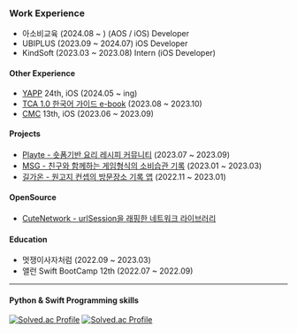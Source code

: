 ### Work Experience
- 아소비교육 (2024.08 ~ ) (AOS / iOS) Developer
- UBIPLUS (2023.09 ~ 2024.07) iOS Developer
- KindSoft (2023.03 ~ 2023.08) Intern (iOS Developer)

#### Other Experience
- [YAPP](https://www.yapp.co.kr/) 24th, iOS (2024.05 ~ ing)
- [TCA 1.0 한국어 가이드 e-book](https://ridibooks.com/books/2773000087) (2023.08 ~ 2023.10)
- [CMC](https://cmc.makeus.in/) 13th, iOS (2023.06 ~ 2023.09)

#### Projects
- [Playte - 숏폼기반 요리 레시피 커뮤니티](https://github.com/stealmh/Re_Cipe_iOS) (2023.07 ~ 2023.09)
- [MSG - 친구와 함께하는 게임형식의 소비습관 기록](https://github.com/stealmh/Proejct-MSG) (2023.01 ~ 2023.03)
- [길가온 - 원고지 컨셉의 방문장소 기록 앱](https://github.com/stealmh/Gilgaon) (2022.11 ~ 2023.01)

#### OpenSource
- [CuteNetwork - urlSession을 래핑한 네트워크 라이브러리](https://github.com/stealmh/CuteNetwork)

#### Education
- 멋쟁이사자처럼 (2022.09 ~ 2023.03)
- 앨런 Swift BootCamp 12th (2022.07 ~ 2022.09)
---

#### Python & Swift Programming skills
[![Solved.ac Profile](http://mazassumnida.wtf/api/generate_badge?boj=stealmh)](https://solved.ac/stealmh)
[![Solved.ac Profile](http://mazassumnida.wtf/api/generate_badge?boj=swiftmaster)](https://solved.ac/swiftmaster/)



